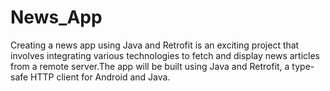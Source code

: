 # News_App
Creating a news app using Java and Retrofit is an exciting project that involves integrating various technologies to fetch and display news articles from a remote server.The app will be built using Java and Retrofit, a type-safe HTTP client for Android and Java.
